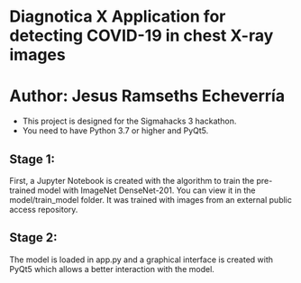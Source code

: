 # Diagnotica X Application for detecting COVID-19 in chest X-ray images
# Author: Jesus Ramseths Echeverría

- This project is designed for the Sigmahacks 3 hackathon.
- You need to have Python 3.7 or higher and PyQt5.

## Stage 1:
<p>First, a Jupyter Notebook is created with the algorithm to train the pre-trained model with ImageNet DenseNet-201. You can view it in the model/train_model folder.
It was trained with images from an external public access repository.</p>

## Stage 2:
<p>The model is loaded in app.py and a graphical interface is created with PyQt5 which allows a better interaction with the model.</p>
